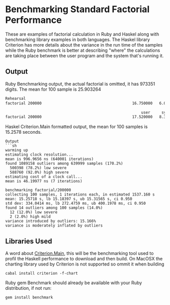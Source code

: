 Benchmarking Standard Factorial Performance
===========================================
These are examples of factorial calculation in Ruby and Haskel along with benchmarking library examples in both languages.
The Haskel library Criterion has more details about the variance in the run time of the samples while the Ruby benchmark is better at describing "where" the calculations are taking place between the user program and the system that's running it.

Output
-------

Ruby Benchmarking output, the actual factorial is omitted, it has 973351 digits. The mean for 100 sample is 25.903264

```sh
Rehearsal
factorial 200000                                        16.750000   6.080000  22.830000 ( 22.834252) 

                                                            user     system      total        real
factorial 200000                                        17.520000   8.380000  25.900000 ( 25.903264)

```
Haskel Criterion.Main formatted output, the mean for 100 samples is 15.2578 seconds.

```
Output
```sh
warming up
estimating clock resolution...
mean is 996.9656 ns (640001 iterations)
found 1089158 outliers among 639999 samples (170.2%)
  500398 (78.2%) low severe
  588760 (92.0%) high severe
estimating cost of a clock call...
mean is 46.19977 ns (7 iterations)

benchmarking factorial/200000
collecting 100 samples, 1 iterations each, in estimated 1537.160 s
mean: 15.25718 s, lb 15.18397 s, ub 15.31565 s, ci 0.950
std dev: 334.0414 ms, lb 272.4759 ms, ub 400.1978 ms, ci 0.950
found 14 outliers among 100 samples (14.0%)
  12 (12.0%) low severe
  2 (2.0%) high mild
variance introduced by outliers: 15.166%
variance is moderately inflated by outliers
```

Libraries Used
--------------
A word about [Criterion.Main](http://hackage.haskell.org/package/criterion-0.5.0.10), this will be the benchmarking tool used to profil the Haskell performance  to download and then build. On MacOSX the charting library used by Criterion is not supported so ommit it when building 
```
cabal install criterion -f-chart
```

Ruby gem Benchmark should already be available with your Ruby distribution, if not run:
```sh
gem install benchmark
```


